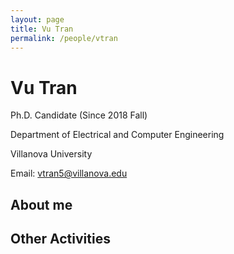 ```yaml
---
layout: page
title: Vu Tran
permalink: /people/vtran
---
```


# Vu Tran
Ph.D. Candidate (Since 2018 Fall)

Department of Electrical and Computer Engineering

Villanova University

Email: vtran5@villanova.edu

## About me


## Other Activities
